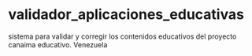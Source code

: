 # validador_aplicaciones_educativas
sistema para validar y corregir los contenidos educativos del proyecto canaima educativo. Venezuela
